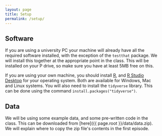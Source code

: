 ```yaml
---
layout: page
title: Setup
permalink: /setup/
---
```


## Software

If you are using a university PC your machine will already have all the required software installed, with the exception of the `testthat` package.  We will install this together at the appropriate point in the class.  This will be installed on your P drive, so make sure you have at least 5MB free on this. 

If you are using your own machine, you should install [R](https://www.stats.bris.ac.uk/R/), and [R Studio Desktop](https://www.rstudio.com/products/rstudio/download/) for your operating system.  Both are available for Windows, Mac and Linux systems.  You will also need to install the `tidyverse` library.  This can be done using the command ```install.packages("tidyverse")```.   


## Data

We will be using some example data, and some pre-written code in the class.  This can be downloaded from [here]({{ page.root }}/data/data.zip).  We will explain where to copy the zip file's contents in the first episode.

